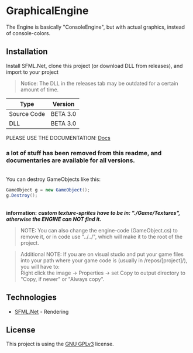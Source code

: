 # GraphicalEngine

The Engine is basically "ConsoleEngine", but with actual graphics, instead of console-colors.

## Installation

Install SFML.Net, clone this project (or download DLL from releases), and import to your project
> Notice: The DLL in the releases tab may be outdated for a certain amount of time.

| Type          | Version       |
| ------------- | ------------- |
| Source Code   | BETA 3.0      |
| DLL           | BETA 3.0      |

PLEASE USE THE DOCUMENTATION: [Docs](https://pilottim136.gitbook.io/graphicalengine/)

### a lot of stuff has been removed from this readme, and documentaries are available for all versions.

<br>You can destroy GameObjects like this:
```cs
GameObject g = new GameObject();
g.Destroy();
```
<br>**information:** ***custom texture-sprites have to be in: "./Game/Textures", otherwise the ENGINE can NOT find it.***

>NOTE: You can also change the engine-code (GameObject.cs) to remove it, or in code use "../../", which will make it to the root of the project.

>Additional NOTE: If you are on visual studio and put your game files into your path where your game code is (usually in /repos/[project]/), you will have to:
<br>Right click the image -> Properties -> set Copy to output directory to "Copy, if newer" or "Always copy".

## Technologies

- [SFML.Net](https://www.nuget.org/packages/SFML.Net) - Rendering

## License
This project is using the [GNU GPLv3](https://choosealicense.com/licenses/gpl-3.0/) license.
